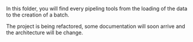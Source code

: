 In this folder, you will find every pipeling tools from the loading of the data to the creation of a batch.

The project is being refactored, some documentation will soon arrive and the architecture will be change.